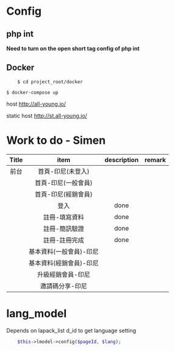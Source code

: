 # Config

## php int

**Need to turn on the open short tag config of php int**

## Docker

```
    $ cd project_root/docker
```

```
$ docker-compose up
```

host http://all-young.io/

static host http://st.all-young.io/


# Work to do - Simen

| Title |          item           | description | remark |
| :---: | :---------------------: | :---------: | :----: |
| 前台  |    首頁-印尼(未登入)    |   &nbsp;    | &nbsp; |
|       |   首頁-印尼(一般會員)   |   &nbsp;    | &nbsp; |
|       |   首頁-印尼(經銷會員)   |   &nbsp;    | &nbsp; |
|       |          登入           |    done     | &nbsp; |
|       |      註冊-填寫資料      |    done     | &nbsp; |
|       |      註冊-簡訊驗證      |    done     | &nbsp; |
|       |      註冊-註冊完成      |    done     | &nbsp; |
|       | 基本資料(一般會員)-印尼 |   &nbsp;    | &nbsp; |
|       | 基本資料(經銷會員)-印尼 |   &nbsp;    | &nbsp; |
|       |    升級經銷會員-印尼    |   &nbsp;    | &nbsp; |
|       |     邀請碼分享-印尼     |   &nbsp;    | &nbsp; |

# lang_model

Depends on lapack_list d_id to get language setting

```php
    $this->lmodel->config($pageId, $lang); 
```

